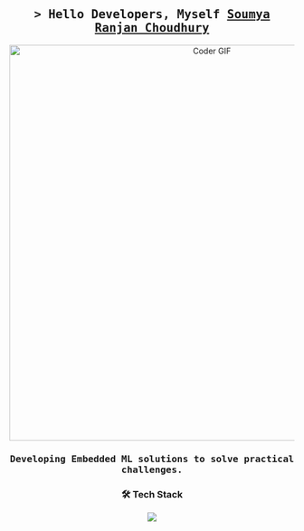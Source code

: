 <h2 align="center">
        <samp>&gt; Hello Developers, Myself
                <b><a target="_blank" href="https://www.linkedin.com/in/srchoudhury7/">Soumya Ranjan Choudhury</a></b>
        </samp>
</h2>

<p align="center">
  <img src="https://user-images.githubusercontent.com/74038190/225813708-98b745f2-7d22-48cf-9150-083f1b00d6c9.gif" alt="Coder GIF" width="700">
</p>

<h3 align="center"><samp>Developing Embedded ML solutions to solve practical challenges.</samp></h3>

<h3 align="center">🛠 Tech Stack</h3>
<p align="center">
  <a href="https://skillicons.dev">
    <img src="https://skillicons.dev/icons?i=ai,linux,matlab,octave,mysql,sqlite,c,cpp,arduino,raspberrypi,tensorflow,pytorch,python,fastapi,flask,github,git,java,aws,docker,kubernetes&perline=7" />
  </a>
</p>
